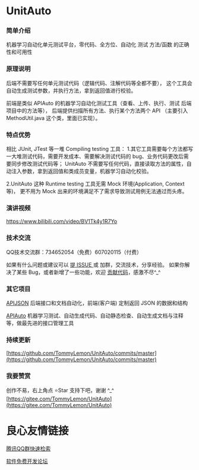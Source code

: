 # UnitAuto

### 简单介绍
机器学习自动化单元测试平台，零代码、全方位、自动化 测试 方法/函数 的正确性和可用性

 
     
 
 
     
 
 
     
 
 
     
 
 
     
 


### 原理说明
后端不需要写任何单元测试代码（逻辑代码、注解代码等全都不要）， 
这个工具会自动生成测试参数，并执行方法，拿到返回值进行校验。 
 
前端是类似 APIAuto 的机器学习自动化测试工具（查看、上传、执行、测试 后端项目中的方法等）， 
后端提供扫描所有方法、执行某个方法两个 API （主要引入 MethodUtil.java 这个类，里面已实现）。 


### 特点优势
相比 JUnit, JTest 等一堆 Compiling testing 工具： 
1.其它工具需要每个方法都写一大堆测试代码，需要开发成本、需要解决测试代码的 bug、业务代码更改后需要同步修改测试代码等； 
UnitAuto 不需要写任何代码，直接读取方法的属性，自动注入参数，拿到返回值和类成员变量，机器学习自动化校验。 
 
2.UnitAuto 这种 Runtime testing 工具无需 Mock 环境(Application, Context 等)， 
更不用为 Mock 出来的环境满足不了需求导致测试用例无法通过而头疼。 


### 演讲视频
https://www.bilibili.com/video/BV1Tk4y1R7Yo


### 技术交流
QQ技术交流群：734652054（免费）607020115（付费）

如果有什么问题或建议可以 [提 ISSUE ](https://github.com/TommyLemon/UnitAuto/issues) 或 加群，交流技术，分享经验。 
如果你解决了某些 Bug，或者新增了一些功能，欢迎 [贡献代码](https://github.com/TommyLemon/UnitAuto/pulls)，感激不尽^_^


### 其它项目
[APIJSON](https://github.com/TommyLemon/APIJSON) 后端接口和文档自动化，前端(客户端) 定制返回 JSON 的数据和结构

[APIAuto](https://github.com/TommyLemon/APIAuto) 机器学习测试、自动生成代码、自动静态检查、自动生成文档与注释等，做最先进的接口管理工具


### 持续更新
[https://github.com/TommyLemon/UnitAuto/commits/master](https://github.com/TommyLemon/UnitAuto/commits/master)


### 我要赞赏
创作不易，右上角点 ⭐Star 支持下吧，谢谢 ^_^  
[https://gitee.com/TommyLemon/UnitAuto](https://gitee.com/TommyLemon/UnitAuto)



 # 良心友情链接

[腾讯QQ群快速检索](http://u.720life.cn/s/8cf73f7c)

[软件免费开发论坛](http://u.720life.cn/s/bbb01dc0)